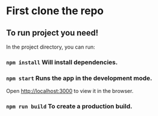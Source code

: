 # First clone the repo

## To run project you need!

In the project directory, you can run:

### `npm install` Will install dependencies.

### `npm start` Runs the app in the development mode.

Open [http://localhost:3000](http://localhost:3000) to view it in the browser.

### `npm run build` To create a production build.
